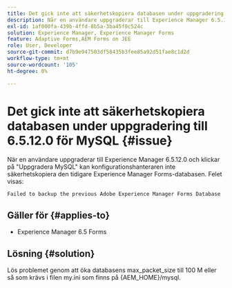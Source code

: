 ```yaml
---
title: Det gick inte att säkerhetskopiera databasen under uppgradering till 6.5.12.0 för MySQL.
description: När en användare uppgraderar till Experience Manager 6.5.12.0 och klickar på "Uppgradera MySQL" kan konfigurationshanteraren inte säkerhetskopiera den tidigare Experience Manager Forms-databasen.
exl-id: 1af000fa-439b-4ffd-8b5a-3ba45f0c524c
solution: Experience Manager, Experience Manager Forms
feature: Adaptive Forms,AEM Forms on JEE
role: User, Developer
source-git-commit: d7b9e947503df58435b3fee85a92d51fae8c1d2d
workflow-type: tm+mt
source-wordcount: '105'
ht-degree: 0%

---
```


# Det gick inte att säkerhetskopiera databasen under uppgradering till 6.5.12.0 för MySQL {#issue}

När en användare uppgraderar till Experience Manager 6.5.12.0 och klickar på &quot;Uppgradera MySQL&quot; kan konfigurationshanteraren inte säkerhetskopiera den tidigare Experience Manager Forms-databasen. Felet visas:

`Failed to backup the previous Adobe Experience Manager Forms Database`


## Gäller för {#applies-to}

* Experience Manager 6.5 Forms

## Lösning {#solution}

Lös problemet genom att öka databasens max_packet_size till 100 M eller så som krävs i filen my.ini som finns på {AEM_HOME}/mysql.
